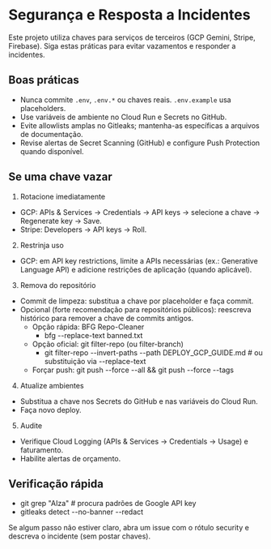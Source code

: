 # Segurança e Resposta a Incidentes

Este projeto utiliza chaves para serviços de terceiros (GCP Gemini, Stripe, Firebase). Siga estas práticas para evitar vazamentos e responder a incidentes.

## Boas práticas

- Nunca commite `.env`, `.env.*` ou chaves reais. `.env.example` usa placeholders.
- Use variáveis de ambiente no Cloud Run e Secrets no GitHub.
- Evite allowlists amplas no Gitleaks; mantenha-as específicas a arquivos de documentação.
- Revise alertas de Secret Scanning (GitHub) e configure Push Protection quando disponível.

## Se uma chave vazar

1. Rotacione imediatamente

- GCP: APIs & Services → Credentials → API keys → selecione a chave → Regenerate key → Save.
- Stripe: Developers → API keys → Roll.

2. Restrinja uso

- GCP: em API key restrictions, limite a APIs necessárias (ex.: Generative Language API) e adicione restrições de aplicação (quando aplicável).

3. Remova do repositório

- Commit de limpeza: substitua a chave por placeholder e faça commit.
- Opcional (forte recomendação para repositórios públicos): reescreva histórico para remover a chave de commits antigos.
  - Opção rápida: BFG Repo-Cleaner
    - bfg --replace-text banned.txt
  - Opção oficial: git filter-repo (ou filter-branch)
    - git filter-repo --invert-paths --path DEPLOY_GCP_GUIDE.md # ou substituição via --replace-text
  - Forçar push: git push --force --all && git push --force --tags

4. Atualize ambientes

- Substitua a chave nos Secrets do GitHub e nas variáveis do Cloud Run.
- Faça novo deploy.

5. Audite

- Verifique Cloud Logging (APIs & Services → Credentials → Usage) e faturamento.
- Habilite alertas de orçamento.

## Verificação rápida

- git grep "AIza" # procura padrões de Google API key
- gitleaks detect --no-banner --redact

Se algum passo não estiver claro, abra um issue com o rótulo security e descreva o incidente (sem postar chaves).
